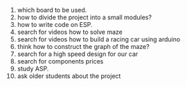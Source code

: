 1. which board to be used.
2. how to divide the project into a small modules? 
3. how to write code on ESP.
4. search for videos how to solve maze
5. search for videos how to build a racing car using arduino 
6. think how to construct the graph of the maze?
7. search for a high speed design for our car
8. search for components prices
9. study ASP.
10. ask older students about the project